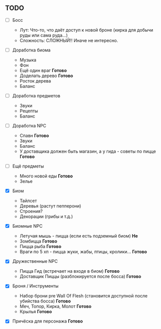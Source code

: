 ## TODO

- [ ] Босс
    * Лут: Что-то, что даёт доступ к новой броне (кирка для
      добычи руды или сама руда...)
    * Сложность: СЛОЖНЫЙ!! Иначе не интересно.

- [ ] Доработка биома
    * Музыка
    * Фон
    * Ещё один враг ____Готово____
    * Доделать дерево ____Готово____
    * Росток дерева
    * Баланс

- [ ] Доработка предметов
    * Звуки
    * Рецепты
    * Баланс

- [ ] Доработка NPC
    * Спавн ____Готово____
    * Звуки
    * Баланс
    * У доставщика должен быть магазин, а у гида - советы по пицце ____Готово____

- [ ] Ещё предметы
    * Много новой еды ____Готово____
    * Зелье

- [X] Биом
    * Тайлсет
    * Деревья (растут пепперони)
    * Строения?
    * Декорации (грибы и т.д.)

- [X] Биомные NPC
    * Летучая мышь - пицца (если есть подземный биом) ____Не____
    * Зомбицца ____Готово____
    * Пицца рыба ____Готово____            
    * Враги по 5 хп - пицца жуки, жабы, птицы, кролики... ____Готово____
- [X] Дружественные NPC
    * Пицца Гид (встречает на входе в биом) ____Готово____
    * Доставщик Пиццы (разблокируется после босса) ____Готово____

- [X] Броня / Инструменты
    * Набор брони pre Wall Of Flesh (становится доступной
      после убийства босса) ____Готово____
    * Меч, Топор, Кирка, Молот ____Готово____
    * Крылья ____Готово____

- [X] Причёска для персонажа ____Готово____
